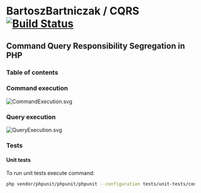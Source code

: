 BartoszBartniczak / CQRS [![Build Status](https://travis-ci.org/BartoszBartniczak/CQRS.svg?branch=master)](https://travis-ci.org/BartoszBartniczak/CQRS)
====
Command Query Responsibility Segregation in PHP
----------------------------------------

### Table of contents

### Command execution

![CommandExecution.svg](https://cdn.rawgit.com/BartoszBartniczak/CQRS/master/docs/CommandExecution.svg)

### Query execution

![QueryExecution.svg](https://cdn.rawgit.com/BartoszBartniczak/CQRS/master/docs/QueryExecution.svg)

### Tests

#### Unit tests

To run unit tests execute command:

```bash
php vendor/phpunit/phpunit/phpunit --configuration tests/unit-tests/configuration.xml
```